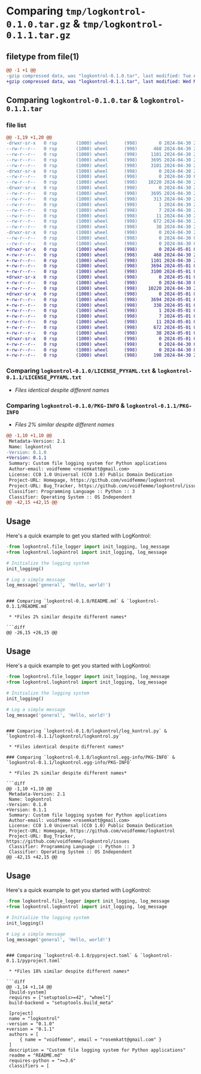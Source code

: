 # Comparing `tmp/logkontrol-0.1.0.tar.gz` & `tmp/logkontrol-0.1.1.tar.gz`

## filetype from file(1)

```diff
@@ -1 +1 @@
-gzip compressed data, was "logkontrol-0.1.0.tar", last modified: Tue Apr 30 23:28:56 2024, max compression
+gzip compressed data, was "logkontrol-0.1.1.tar", last modified: Wed May  1 03:13:03 2024, max compression
```

## Comparing `logkontrol-0.1.0.tar` & `logkontrol-0.1.1.tar`

### file list

```diff
@@ -1,19 +1,20 @@
-drwxr-sr-x   0 rsp       (1000) wheel      (998)        0 2024-04-30 23:28:56.010125 logkontrol-0.1.0/
--rw-r--r--   0 rsp       (1000) wheel      (998)      468 2024-04-30 22:54:33.000000 logkontrol-0.1.0/LICENSE
--rw-r--r--   0 rsp       (1000) wheel      (998)     1101 2024-04-30 22:54:36.000000 logkontrol-0.1.0/LICENSE_PYYAML.txt
--rw-r--r--   0 rsp       (1000) wheel      (998)     3695 2024-04-30 23:28:56.006791 logkontrol-0.1.0/PKG-INFO
--rw-r--r--   0 rsp       (1000) wheel      (998)     3101 2024-04-30 22:54:31.000000 logkontrol-0.1.0/README.md
-drwxr-sr-x   0 rsp       (1000) wheel      (998)        0 2024-04-30 23:28:56.006791 logkontrol-0.1.0/logkontrol/
--rw-r--r--   0 rsp       (1000) wheel      (998)        0 2024-04-30 03:27:11.000000 logkontrol-0.1.0/logkontrol/__init__.py
--rw-r--r--   0 rsp       (1000) wheel      (998)    10220 2024-04-30 22:54:38.000000 logkontrol-0.1.0/logkontrol/log_kontrol.py
-drwxr-sr-x   0 rsp       (1000) wheel      (998)        0 2024-04-30 23:28:56.006791 logkontrol-0.1.0/logkontrol.egg-info/
--rw-r--r--   0 rsp       (1000) wheel      (998)     3695 2024-04-30 23:28:56.000000 logkontrol-0.1.0/logkontrol.egg-info/PKG-INFO
--rw-r--r--   0 rsp       (1000) wheel      (998)      313 2024-04-30 23:28:56.000000 logkontrol-0.1.0/logkontrol.egg-info/SOURCES.txt
--rw-r--r--   0 rsp       (1000) wheel      (998)        1 2024-04-30 23:28:56.000000 logkontrol-0.1.0/logkontrol.egg-info/dependency_links.txt
--rw-r--r--   0 rsp       (1000) wheel      (998)        7 2024-04-30 23:28:56.000000 logkontrol-0.1.0/logkontrol.egg-info/requires.txt
--rw-r--r--   0 rsp       (1000) wheel      (998)       11 2024-04-30 23:28:56.000000 logkontrol-0.1.0/logkontrol.egg-info/top_level.txt
--rw-r--r--   0 rsp       (1000) wheel      (998)      672 2024-04-30 23:28:51.000000 logkontrol-0.1.0/pyproject.toml
--rw-r--r--   0 rsp       (1000) wheel      (998)       38 2024-04-30 23:28:56.010125 logkontrol-0.1.0/setup.cfg
-drwxr-sr-x   0 rsp       (1000) wheel      (998)        0 2024-04-30 23:28:56.006791 logkontrol-0.1.0/tests/
--rw-r--r--   0 rsp       (1000) wheel      (998)        0 2024-04-30 03:27:45.000000 logkontrol-0.1.0/tests/__init__.py
--rw-r--r--   0 rsp       (1000) wheel      (998)        0 2024-04-30 03:27:45.000000 logkontrol-0.1.0/tests/test_log_kontrol.py
+drwxr-sr-x   0 rsp       (1000) wheel      (998)        0 2024-05-01 03:13:03.220450 logkontrol-0.1.1/
+-rw-r--r--   0 rsp       (1000) wheel      (998)      468 2024-04-30 22:54:33.000000 logkontrol-0.1.1/LICENSE
+-rw-r--r--   0 rsp       (1000) wheel      (998)     1101 2024-04-30 22:54:36.000000 logkontrol-0.1.1/LICENSE_PYYAML.txt
+-rw-r--r--   0 rsp       (1000) wheel      (998)     3694 2024-05-01 03:13:03.220450 logkontrol-0.1.1/PKG-INFO
+-rw-r--r--   0 rsp       (1000) wheel      (998)     3100 2024-05-01 03:11:40.000000 logkontrol-0.1.1/README.md
+drwxr-sr-x   0 rsp       (1000) wheel      (998)        0 2024-05-01 03:13:03.220450 logkontrol-0.1.1/logkontrol/
+-rw-r--r--   0 rsp       (1000) wheel      (998)        0 2024-04-30 03:27:11.000000 logkontrol-0.1.1/logkontrol/__init__.py
+-rw-r--r--   0 rsp       (1000) wheel      (998)    10220 2024-04-30 22:54:38.000000 logkontrol-0.1.1/logkontrol/logkontrol.py
+drwxr-sr-x   0 rsp       (1000) wheel      (998)        0 2024-05-01 03:13:03.220450 logkontrol-0.1.1/logkontrol.egg-info/
+-rw-r--r--   0 rsp       (1000) wheel      (998)     3694 2024-05-01 03:13:03.000000 logkontrol-0.1.1/logkontrol.egg-info/PKG-INFO
+-rw-r--r--   0 rsp       (1000) wheel      (998)      338 2024-05-01 03:13:03.000000 logkontrol-0.1.1/logkontrol.egg-info/SOURCES.txt
+-rw-r--r--   0 rsp       (1000) wheel      (998)        1 2024-05-01 03:13:03.000000 logkontrol-0.1.1/logkontrol.egg-info/dependency_links.txt
+-rw-r--r--   0 rsp       (1000) wheel      (998)        7 2024-05-01 03:13:03.000000 logkontrol-0.1.1/logkontrol.egg-info/requires.txt
+-rw-r--r--   0 rsp       (1000) wheel      (998)       11 2024-05-01 03:13:03.000000 logkontrol-0.1.1/logkontrol.egg-info/top_level.txt
+-rw-r--r--   0 rsp       (1000) wheel      (998)      672 2024-05-01 03:12:53.000000 logkontrol-0.1.1/pyproject.toml
+-rw-r--r--   0 rsp       (1000) wheel      (998)       38 2024-05-01 03:13:03.220450 logkontrol-0.1.1/setup.cfg
+drwxr-sr-x   0 rsp       (1000) wheel      (998)        0 2024-05-01 03:13:03.220450 logkontrol-0.1.1/tests/
+-rw-r--r--   0 rsp       (1000) wheel      (998)        0 2024-04-30 03:27:45.000000 logkontrol-0.1.1/tests/__init__.py
+-rw-r--r--   0 rsp       (1000) wheel      (998)        0 2024-04-30 03:27:45.000000 logkontrol-0.1.1/tests/test_log_kontrol.py
+-rw-r--r--   0 rsp       (1000) wheel      (998)      198 2024-04-30 23:44:48.000000 logkontrol-0.1.1/tests/test_placeholder.py
```

### Comparing `logkontrol-0.1.0/LICENSE_PYYAML.txt` & `logkontrol-0.1.1/LICENSE_PYYAML.txt`

 * *Files identical despite different names*

### Comparing `logkontrol-0.1.0/PKG-INFO` & `logkontrol-0.1.1/PKG-INFO`

 * *Files 2% similar despite different names*

```diff
@@ -1,10 +1,10 @@
 Metadata-Version: 2.1
 Name: logkontrol
-Version: 0.1.0
+Version: 0.1.1
 Summary: Custom file logging system for Python applications
 Author-email: voidfemme <rosemkatt@gmail.com>
 License: CC0 1.0 Universal (CC0 1.0) Public Domain Dedication
 Project-URL: Homepage, https://github.com/voidfemme/logkontrol
 Project-URL: Bug_Tracker, https://github.com/voidfemme/logkontrol/issues
 Classifier: Programming Language :: Python :: 3
 Classifier: Operating System :: OS Independent
@@ -42,15 +42,15 @@
 ```
 
 ## Usage
 
 Here's a quick example to get you started with LogKontrol:
 
 ```python
-from logkontrol.file_logger import init_logging, log_message
+from logkontrol.logkontrol import init_logging, log_message
 
 # Initialize the logging system
 init_logging()
 
 # Log a simple message
 log_message('general', 'Hello, world!')
 ```
```

### Comparing `logkontrol-0.1.0/README.md` & `logkontrol-0.1.1/README.md`

 * *Files 2% similar despite different names*

```diff
@@ -26,15 +26,15 @@
 ```
 
 ## Usage
 
 Here's a quick example to get you started with LogKontrol:
 
 ```python
-from logkontrol.file_logger import init_logging, log_message
+from logkontrol.logkontrol import init_logging, log_message
 
 # Initialize the logging system
 init_logging()
 
 # Log a simple message
 log_message('general', 'Hello, world!')
 ```
```

### Comparing `logkontrol-0.1.0/logkontrol/log_kontrol.py` & `logkontrol-0.1.1/logkontrol/logkontrol.py`

 * *Files identical despite different names*

### Comparing `logkontrol-0.1.0/logkontrol.egg-info/PKG-INFO` & `logkontrol-0.1.1/logkontrol.egg-info/PKG-INFO`

 * *Files 2% similar despite different names*

```diff
@@ -1,10 +1,10 @@
 Metadata-Version: 2.1
 Name: logkontrol
-Version: 0.1.0
+Version: 0.1.1
 Summary: Custom file logging system for Python applications
 Author-email: voidfemme <rosemkatt@gmail.com>
 License: CC0 1.0 Universal (CC0 1.0) Public Domain Dedication
 Project-URL: Homepage, https://github.com/voidfemme/logkontrol
 Project-URL: Bug_Tracker, https://github.com/voidfemme/logkontrol/issues
 Classifier: Programming Language :: Python :: 3
 Classifier: Operating System :: OS Independent
@@ -42,15 +42,15 @@
 ```
 
 ## Usage
 
 Here's a quick example to get you started with LogKontrol:
 
 ```python
-from logkontrol.file_logger import init_logging, log_message
+from logkontrol.logkontrol import init_logging, log_message
 
 # Initialize the logging system
 init_logging()
 
 # Log a simple message
 log_message('general', 'Hello, world!')
 ```
```

### Comparing `logkontrol-0.1.0/pyproject.toml` & `logkontrol-0.1.1/pyproject.toml`

 * *Files 18% similar despite different names*

```diff
@@ -1,14 +1,14 @@
 [build-system]
 requires = ["setuptools>=42", "wheel"]
 build-backend = "setuptools.build_meta"
 
 [project]
 name = "logkontrol"
-version = "0.1.0"
+version = "0.1.1"
 authors = [
     { name = "voidfemme", email = "rosemkatt@gmail.com" }
 ]
 description = "Custom file logging system for Python applications"
 readme = "README.md"
 requires-python = ">=3.6"
 classifiers = [
```

